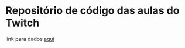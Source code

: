 # Repositório de código das aulas do Twitch

link para dados [aqui](https://drive.google.com/drive/folders/1mY0vjqEcgaeUmkZczqcnfhCVBc9CYve4?usp=sharing)
